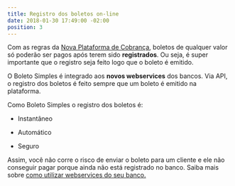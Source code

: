 ```yaml
---
title: Registro dos boletos on-line
date: 2018-01-30 17:49:00 -02:00
position: 3
---
```


Com as regras da [Nova Plataforma de Cobrança](https://features.boletosimples.com.br/suporte-a-nova-plataforma-de-cobranca/), boletos de qualquer valor só poderão ser pagos após terem sido **registrados**. Ou seja, é super importante que o registro seja feito logo que o boleto é emitido.

O Boleto Simples é integrado aos **novos webservices** dos bancos. Via API, o registro dos boletos é feito sempre que um boleto é emitido na plataforma.

Como Boleto Simples o registro dos boletos é:

* Instantâneo

* Automático

* Seguro

Assim, você não corre o risco de enviar o boleto para um cliente e ele não conseguir pagar porque ainda não está registrado no banco. Saiba mais sobre [como utilizar webservices do seu banco.](https://suporte.boletosimples.com.br/article/8udp3swan1-conexao-online-com-o-banco-atraves-de-webservice)